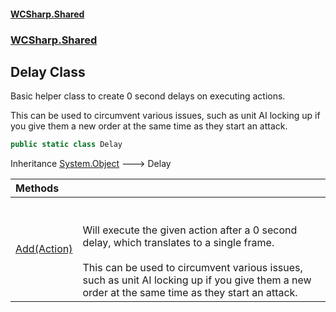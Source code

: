 #### [WCSharp.Shared](index.md 'index')
### [WCSharp.Shared](WCSharp.Shared.md 'WCSharp.Shared')

## Delay Class

Basic helper class to create 0 second delays on executing actions.  
  
This can be used to circumvent various issues, such as unit AI locking up if you give them a new order at the same time as they start an attack.

```csharp
public static class Delay
```

Inheritance [System.Object](https://docs.microsoft.com/en-us/dotnet/api/System.Object 'System.Object') &#129106; Delay

| Methods | |
| :--- | :--- |
| [Add(Action)](WCSharp.Shared.Delay.Add(System.Action).md 'WCSharp.Shared.Delay.Add(System.Action)') | <br/><br/>Will execute the given action after a 0 second delay, which translates to a single frame.<br/><br/>This can be used to circumvent various issues, such as unit AI locking up if you give them a new order at the same time as they start an attack. |
